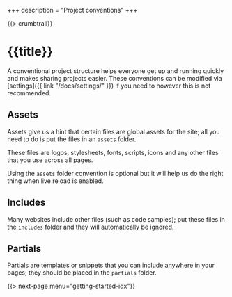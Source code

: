 +++
description = "Project conventions"
+++

{{> crumbtrail}}

# {{title}}

A conventional project structure helps everyone get up and running quickly and makes sharing projects easier. These conventions can be modified via [settings]({{ link "/docs/settings/" }}) if you need to however this is not recommended.

## Assets

Assets give us a hint that certain files are global assets for the site; all you need to do is put the files in an `assets` folder.

These files are logos, stylesheets, fonts, scripts, icons and any other files that you use across all pages.

Using the `assets` folder convention is optional but it will help us do the right thing when live reload is enabled.

## Includes

Many websites include other files (such as code samples); put these files in the `includes` folder and they will automatically be ignored.

## Partials

Partials are templates or snippets that you can include anywhere in your pages; they should be placed in the `partials` folder.

{{> next-page menu="getting-started-idx"}}
